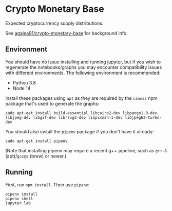# Crypto Monetary Base

Expected cryptocurrency supply distributions.

See [agalea91/crypto-monetary-base](https://github.com/agalea91/crypto-monetary-base) for background info.

## Environment

You should have no issue installing and running jupyter, but if you wish to regenerate the notebooks/graphs you may encounter compatibility issues with different environments. The following environment is recommended:

- Python 3.8
- Node 14

Install these packages using `apt` as they are required by the `canvas` npm package that's used to generate the graphs:

`sudo apt-get install build-essential libcairo2-dev libpango1.0-dev libjpeg-dev libgif-dev librsvg2-dev libpixman-1-dev libjpeg62-turbo-dev`

You should also install the `pipenv` package if you don't have it already:

`sudo apt-get install pipenv`

(Note that installing pipenv may require a recent g++ pipeline, such as `g++-8` (apt)/`gcc@8` (brew) or newer.)

## Running

First, run `npm install`. Then use `pipenv`:

```
pipenv install
pipenv shell
jupyter lab
```

